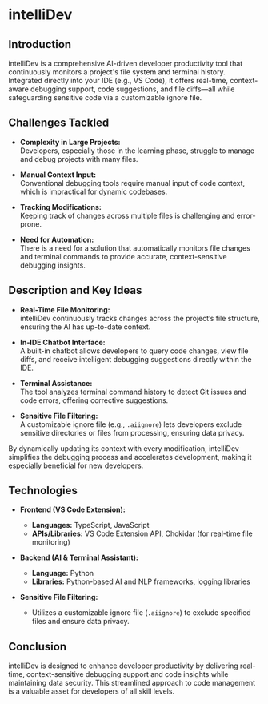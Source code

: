 # intelliDev

## Introduction

intelliDev is a comprehensive AI-driven developer productivity tool that continuously monitors a project's file system and terminal history. Integrated directly into your IDE (e.g., VS Code), it offers real-time, context-aware debugging support, code suggestions, and file diffs—all while safeguarding sensitive code via a customizable ignore file.

## Challenges Tackled

- **Complexity in Large Projects:**  
  Developers, especially those in the learning phase, struggle to manage and debug projects with many files.

- **Manual Context Input:**  
  Conventional debugging tools require manual input of code context, which is impractical for dynamic codebases.

- **Tracking Modifications:**  
  Keeping track of changes across multiple files is challenging and error-prone.

- **Need for Automation:**  
  There is a need for a solution that automatically monitors file changes and terminal commands to provide accurate, context-sensitive debugging insights.

## Description and Key Ideas

- **Real-Time File Monitoring:**  
  intelliDev continuously tracks changes across the project’s file structure, ensuring the AI has up-to-date context.

- **In-IDE Chatbot Interface:**  
  A built-in chatbot allows developers to query code changes, view file diffs, and receive intelligent debugging suggestions directly within the IDE.

- **Terminal Assistance:**  
  The tool analyzes terminal command history to detect Git issues and code errors, offering corrective suggestions.

- **Sensitive File Filtering:**  
  A customizable ignore file (e.g., `.aiignore`) lets developers exclude sensitive directories or files from processing, ensuring data privacy.

By dynamically updating its context with every modification, intelliDev simplifies the debugging process and accelerates development, making it especially beneficial for new developers.

## Technologies

- **Frontend (VS Code Extension):**  
  - **Languages:** TypeScript, JavaScript  
  - **APIs/Libraries:** VS Code Extension API, Chokidar (for real-time file monitoring)

- **Backend (AI & Terminal Assistant):**  
  - **Language:** Python  
  - **Libraries:** Python-based AI and NLP frameworks, logging libraries

- **Sensitive File Filtering:**  
  - Utilizes a customizable ignore file (`.aiignore`) to exclude specified files and ensure data privacy.

## Conclusion

intelliDev is designed to enhance developer productivity by delivering real-time, context-sensitive debugging support and code insights while maintaining data security. This streamlined approach to code management is a valuable asset for developers of all skill levels.
